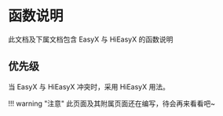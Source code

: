 # 函数说明

此文档及下属文档包含 EasyX 与 HiEasyX 的函数说明

## 优先级
当 EasyX 与 HiEasyX 冲突时，采用 HiEasyX 用法。

!!! warning "注意"
    此页面及其附属页面还在编写，待会再来看看吧~
    
<script src="https://giscus.app/client.js"
    data-repo="Alan-CRL/HiEasyX-Docs"
    data-repo-id="R_kgDOH6UtUA"
    data-category="General"
    data-category-id="DIC_kwDOH6UtUM4CRJQ5"
    data-mapping="url"
    data-strict="0"
    data-reactions-enabled="1"
    data-emit-metadata="0"
    data-input-position="top"
    data-theme="light"
    data-lang="zh-CN"
    crossorigin="anonymous"
    async>
</script>